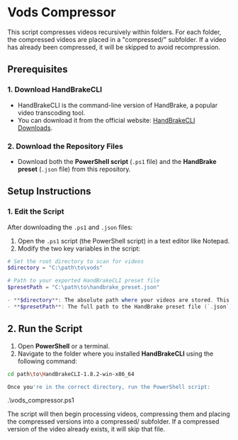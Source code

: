 # Vods Compressor

This script compresses videos recursively within folders. For each folder, the compressed videos are placed in a "compressed/" subfolder. If a video has already been compressed, it will be skipped to avoid recompression.

## Prerequisites

### 1. Download HandBrakeCLI
- HandBrakeCLI is the command-line version of HandBrake, a popular video transcoding tool. 
- You can download it from the official website: [HandBrakeCLI Downloads](https://handbrake.fr/downloads2.php).

### 2. Download the Repository Files
- Download both the **PowerShell script** (`.ps1` file) and the **HandBrake preset** (`.json` file) from this repository.

## Setup Instructions

### 1. Edit the Script
After downloading the `.ps1` and `.json` files:

1. Open the `.ps1` script (the PowerShell script) in a text editor like Notepad.
2. Modify the two key variables in the script:

```powershell
# Set the root directory to scan for videos
$directory = "C:\path\to\vods"

# Path to your exported HandBrakeCLI preset file
$presetPath = "C:\path\to\handbrake_preset.json"

- **$directory**: The absolute path where your videos are stored. This directory can also contain subdirectories with videos.
- **$presetPath**: The full path to the HandBrake preset file (`.json`) you downloaded.
```
## 2. Run the Script

1. Open **PowerShell** or a terminal.
2. Navigate to the folder where you installed **HandBrakeCLI** using the following command:

```bash
cd path\to\HandBrakeCLI-1.8.2-win-x86_64

Once you're in the correct directory, run the PowerShell script:

```
.\vods_compressor.ps1

The script will then begin processing videos, compressing them and placing the compressed versions into a compressed/ subfolder.
 If a compressed version of the video already exists, it will skip that file.

